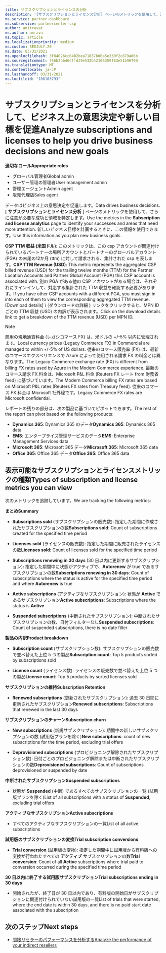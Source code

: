 ```yaml
---
title: サブスクリプションとライセンスの分析
description: '[サブスクリプションとライセンス分析] ページのメトリックを使用して、注意が必要な成功と領域を特定する方法について説明します。'
ms.service: partner-dashboard
ms.subservice: partnercenter-csp
author: amitravat
ms.author: amrava
ms.topic: article
ms.localizationpriority: medium
ms.custom: SEOJULY.20
ms.date: 03/31/2021
ms.openlocfilehash: 3f84026cc6402bea71837b06a5e330f2c879a06b
ms.sourcegitcommit: 766b2bb46dffd29e532b42106359f83e51b96700
ms.translationtype: MT
ms.contentlocale: ja-JP
ms.lasthandoff: 03/31/2021
ms.locfileid: "106103793"
---
```

# <a name="analyze-subscriptions-and-licenses-to-help-you-drive-business-decisions-and-new-goals"></a><span data-ttu-id="a247a-103">サブスクリプションとライセンスを分析して、ビジネス上の意思決定や新しい目標を促進</span><span class="sxs-lookup"><span data-stu-id="a247a-103">Analyze subscriptions and licenses to help you drive business decisions and new goals</span></span>

<span data-ttu-id="a247a-104">**適切なロール**</span><span class="sxs-lookup"><span data-stu-id="a247a-104">**Appropriate roles**</span></span>

- <span data-ttu-id="a247a-105">グローバル管理者</span><span class="sxs-lookup"><span data-stu-id="a247a-105">Global admin</span></span>
- <span data-ttu-id="a247a-106">ユーザー管理の管理者</span><span class="sxs-lookup"><span data-stu-id="a247a-106">User management admin</span></span>
- <span data-ttu-id="a247a-107">管理エージェント</span><span class="sxs-lookup"><span data-stu-id="a247a-107">Admin agent</span></span>
- <span data-ttu-id="a247a-108">販売代理店</span><span class="sxs-lookup"><span data-stu-id="a247a-108">Sales agent</span></span>

<span data-ttu-id="a247a-109">データはビジネス上の意思決定を促進します。</span><span class="sxs-lookup"><span data-stu-id="a247a-109">Data drives business decisions.</span></span> <span data-ttu-id="a247a-110">[ **サブスクリプションとライセンス分析** ] ページのメトリックを使用して、さらに注意が必要な成功と領域を特定します。</span><span class="sxs-lookup"><span data-stu-id="a247a-110">Use the metrics in the **Subscription and license analytics** page to identify your successes and areas that need more attention.</span></span> <span data-ttu-id="a247a-111">新しいビジネス目標を計画するときに、この情報を使用できます。</span><span class="sxs-lookup"><span data-stu-id="a247a-111">Use this information as you plan new business goals.</span></span>

<span data-ttu-id="a247a-112">**CSP TTM 収益 (米国ドル)**: このメトリックは、この csp アカウントが関連付けられているパートナーの場所アカウントとパートナーのグローバルアカウント (PGA) の末尾の12か月 (ttm) に対して請求される、集計された csp を表します。</span><span class="sxs-lookup"><span data-stu-id="a247a-112">**CSP TTM Revenue (USD)**: This metric represents the aggregated CSP billed revenue (USD) for the trailing twelve months (TTM) for the Partner Location Accounts and Partner Global Account (PGA) this CSP account is associated with.</span></span> <span data-ttu-id="a247a-113">別の PGA がある他の CSP アカウントがある場合は、それぞれにサインインして、対応する集計された TTM 収益を確認する必要があります。</span><span class="sxs-lookup"><span data-stu-id="a247a-113">If you have other CSP accounts with a different PGA, you must sign in into each of them to view the corresponding aggregated TTM revenue.</span></span>  <span data-ttu-id="a247a-114">[Download details] \ (ダウンロードの詳細 \) リンクをクリックすると、MPN ID ごとの TTM 収益 (USD) の内訳が表示されます。</span><span class="sxs-lookup"><span data-stu-id="a247a-114">Click on the download details link to get a breakdown of the TTM revenue (USD) per MPN ID.</span></span>

>[!NOTE]
><span data-ttu-id="a247a-115">商用の現地通貨料金 (レガシコマース FX) は、米ドルの +/-5% 以内に管理されます。</span><span class="sxs-lookup"><span data-stu-id="a247a-115">Local currency prices (Legacy Commerce FX) in Commercial are managed to within +/-5% of US dollars.</span></span> <span data-ttu-id="a247a-116">従来のコマース販売率 (FX) は、最新のコマースエクスペリエンスで Azure によって使用される請求 FX の料金とは異なります。</span><span class="sxs-lookup"><span data-stu-id="a247a-116">The Legacy Commerce exchange rate (FX) is different from billing FX rates used by Azure in the Modern Commerce experience.</span></span> <span data-ttu-id="a247a-117">最新のコマース請求 FX 料金は、Microsoft P&L 料金 (Reuters FX レート from 財務省 feed) に基づいています。</span><span class="sxs-lookup"><span data-stu-id="a247a-117">The Modern Commerce billing FX rates are based on Microsoft P&L rates (Reuters FX rates from Treasury feed).</span></span> <span data-ttu-id="a247a-118">従来のコマース FX 料金は Microsoft 社外秘です。</span><span class="sxs-lookup"><span data-stu-id="a247a-118">Legacy Commerce FX rates are Microsoft confidential.</span></span>


<span data-ttu-id="a247a-119">レポートの残りの部分は、次の製品に基づいてピボットできます。</span><span class="sxs-lookup"><span data-stu-id="a247a-119">The rest of the report can pivot based on the following products:</span></span>

 - <span data-ttu-id="a247a-120">**Dynamics 365**: Dynamics 365 のデータ</span><span class="sxs-lookup"><span data-stu-id="a247a-120">**Dynamics 365**: Dynamics 365 data</span></span>  
 - <span data-ttu-id="a247a-121">**EMS**: エンタープライズ管理サービスのデータ</span><span class="sxs-lookup"><span data-stu-id="a247a-121">**EMS**: Enterprise Management Services data</span></span>  
 - <span data-ttu-id="a247a-122">**Microsoft 365**: Microsoft 365 データ</span><span class="sxs-lookup"><span data-stu-id="a247a-122">**Microsoft 365**: Microsoft 365 data</span></span>  
 - <span data-ttu-id="a247a-123">**Office 365**: Office 365 データ</span><span class="sxs-lookup"><span data-stu-id="a247a-123">**Office 365**: Office 365 data</span></span>  


## <a name="types-of-subscription-and-license-metrics-you-can-view"></a><span data-ttu-id="a247a-124">表示可能なサブスクリプションとライセンスメトリックの種類</span><span class="sxs-lookup"><span data-stu-id="a247a-124">Types of subscription and license metrics you can view</span></span>

<span data-ttu-id="a247a-125">次のメトリックを追跡しています。</span><span class="sxs-lookup"><span data-stu-id="a247a-125">We are tracking the following metrics:</span></span>

<span data-ttu-id="a247a-126">**まとめ**</span><span class="sxs-lookup"><span data-stu-id="a247a-126">**Summary**</span></span>  
 - <span data-ttu-id="a247a-127">**Subscriptions sold** (サブスクリプションの販売数): 指定した期間に作成されたサブスクリプションの数</span><span class="sxs-lookup"><span data-stu-id="a247a-127">**Subscriptions sold**: Count of subscriptions created for the specified time period</span></span>  
  
 - <span data-ttu-id="a247a-128">**Licenses sold** (ライセンスの販売数): 指定した期間に販売されたライセンスの数</span><span class="sxs-lookup"><span data-stu-id="a247a-128">**Licenses sold**: Count of licenses sold for the specified time period</span></span>  
  
 - <span data-ttu-id="a247a-129">**Subscriptions renewing in 30 days** (30 日以内に更新するサブスクリプション): 指定した期間中に状態がアクティブで、**Autorenew** が true であるサブスクリプションの数</span><span class="sxs-lookup"><span data-stu-id="a247a-129">**Subscriptions renewing in 30 days**: Count of subscriptions where the status is active for the specified time period and where **Autorenew** is true</span></span>
 
 - <span data-ttu-id="a247a-130">**Active subscriptions** (アクティブなサブスクリプション): 状態が **Active** であるサブスクリプション</span><span class="sxs-lookup"><span data-stu-id="a247a-130">**Active subscriptions**: Subscriptions where the status is **Active**</span></span>  
 
 - <span data-ttu-id="a247a-131">**Suspended subscriptions** (中断されたサブスクリプション): 中断されたサブスクリプションの数、日付フィルターなし</span><span class="sxs-lookup"><span data-stu-id="a247a-131">**Suspended subscriptions**: Count of suspended subscriptions, there is no date filter</span></span>  

<span data-ttu-id="a247a-132">**製品の内訳**</span><span class="sxs-lookup"><span data-stu-id="a247a-132">**Product breakdown**</span></span>
  
 - <span data-ttu-id="a247a-133">**Subscription count** (サブスクリプション数): サブスクリプションの販売数で並べ替えた上位 5 つの製品</span><span class="sxs-lookup"><span data-stu-id="a247a-133">**Subscription count**: Top 5 products sorted by subscriptions sold</span></span>  
 
 - <span data-ttu-id="a247a-134">**License count** (ライセンス数): ライセンスの販売数で並べ替えた上位 5 つの製品</span><span class="sxs-lookup"><span data-stu-id="a247a-134">**License count**: Top 5 products by sorted licenses sold</span></span>

<span data-ttu-id="a247a-135">**サブスクリプションの維持**</span><span class="sxs-lookup"><span data-stu-id="a247a-135">**Subscription Retention**</span></span>

 - <span data-ttu-id="a247a-136">**Renewed subscriptions** (更新されたサブスクリプション): 過去 30 日間に更新されたサブスクリプション</span><span class="sxs-lookup"><span data-stu-id="a247a-136">**Renewed subscriptions**: Subscriptions that renewed in the last 30 days</span></span>  

<span data-ttu-id="a247a-137">**サブスクリプションのチャーン**</span><span class="sxs-lookup"><span data-stu-id="a247a-137">**Subscription churn**</span></span>  
 - <span data-ttu-id="a247a-138">**New subscriptions** (新規サブスクリプション): 期間中の新しいサブスクリプションの数 (試用版プランを除く)</span><span class="sxs-lookup"><span data-stu-id="a247a-138">**New subscriptions**: count of new subscriptions for the time period, excluding trial offers</span></span>  
 
 - <span data-ttu-id="a247a-139">**Deprovisioned subscriptions** (プロビジョニング解除されたサブスクリプション数): 日付ごとのプロビジョニング解除または中断されたサブスクリプションの数</span><span class="sxs-lookup"><span data-stu-id="a247a-139">**Deprovisioned subscriptions**: Count of subscriptions deprovisioned or suspended by date</span></span>  

<span data-ttu-id="a247a-140">**中断されたサブスクリプション**</span><span class="sxs-lookup"><span data-stu-id="a247a-140">**Suspended subscriptions**</span></span> 
 
 - <span data-ttu-id="a247a-141">状態が **Suspended** (中断) であるすべてのサブスクリプションの一覧 (試用版プランを除く)</span><span class="sxs-lookup"><span data-stu-id="a247a-141">List of all subscriptions with a status of **Suspended**, excluding trial offers</span></span>  
  
<span data-ttu-id="a247a-142">**アクティブなサブスクリプション**</span><span class="sxs-lookup"><span data-stu-id="a247a-142">**Active subscriptions**</span></span>

 - <span data-ttu-id="a247a-143">すべてのアクティブなサブスクリプションの一覧</span><span class="sxs-lookup"><span data-stu-id="a247a-143">List of all active subscriptions</span></span>  

<span data-ttu-id="a247a-144">**試用版のサブスクリプションの変換**</span><span class="sxs-lookup"><span data-stu-id="a247a-144">**Trial subscription conversions**</span></span>  

 - <span data-ttu-id="a247a-145">**Trial conversion** (試用版の変換): 指定した期間中に試用版から有料版への変換が行われたすべての **アクティブ** サブスクリプションの数</span><span class="sxs-lookup"><span data-stu-id="a247a-145">**Trial conversion**: Count of all **Active** subscriptions where trial paid to conversion occurred during the specified time period</span></span>  

<span data-ttu-id="a247a-146">**30 日以内に終了する試用版サブスクリプション**</span><span class="sxs-lookup"><span data-stu-id="a247a-146">**Trial subscriptions ending in 30 days**</span></span>  

 - <span data-ttu-id="a247a-147">開始されたが、終了日が 30 日以内であり、有料版の開始日がサブスクリプションに関連付けられていない試用版の一覧</span><span class="sxs-lookup"><span data-stu-id="a247a-147">List of trials that were started, where the end date is within 30 days, and there is no paid start date associated with the subscription</span></span>  



## <a name="next-steps"></a><span data-ttu-id="a247a-148">次のステップ</span><span class="sxs-lookup"><span data-stu-id="a247a-148">Next steps</span></span>

- [<span data-ttu-id="a247a-149">間接リセラーのパフォーマンスを分析する</span><span class="sxs-lookup"><span data-stu-id="a247a-149">Analyze the performance of your indirect resellers</span></span>](analyze-indirect-resellers.md)